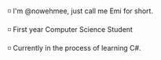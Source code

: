 ◽ I'm @nowehmee, just call me Emi for short.

◽ First year Computer Science Student 

◽ Currently in the process of learning C#.

